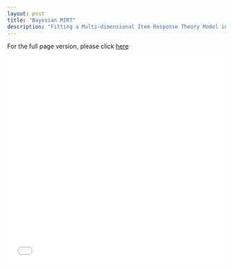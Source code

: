 ```yaml
---
layout: post
title: "Bayesian MIRT"
description: "Fitting a Multi-dimensional Item Response Theory Model in Stan"
---
```



For the full page version, please click [here](/assets/projects/BayesianMIRT/BayesianMIRT.html)

<div style='position: relative; width: 100%; height: 0px; padding-bottom: 95%;'>
<iframe style='position: absolute; left: 0px; top: 0px; width: 100%; height: 100%'
        frameborder="0" 
       src="/assets/projects/BayesianMIRT/BayesianMIRT.html"></iframe>
</div>


